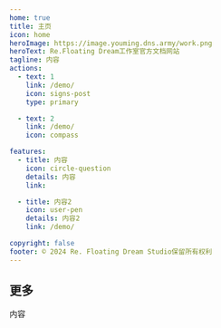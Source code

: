 ```yaml
---
home: true
title: 主页
icon: home
heroImage: https://image.youming.dns.army/work.png
heroText: Re.Floating Dream工作室官方文档网站
tagline: 内容
actions:
  - text: 1
    link: /demo/
    icon: signs-post
    type: primary

  - text: 2
    link: /demo/
    icon: compass

features:
  - title: 内容
    icon: circle-question
    details: 内容
    link: 

  - title: 内容2
    icon: user-pen 
    details: 内容2
    link: /demo/

copyright: false
footer: © 2024 Re. Floating Dream Studio保留所有权利
---
```


## <HopeIcon icon="message" /> 更多
内容